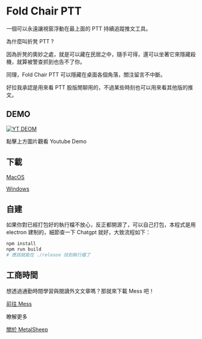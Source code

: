 # Fold Chair PTT

一個可以永遠讓視窗浮動在最上面的 PTT 持續追蹤推文工具。

為什麼叫折凳 PTT ?

因為折凳的奧妙之處，就是可以藏在民居之中，隨手可得，還可以坐著它來隱藏殺機，就算被警查抓到也告不了你。

同理，Fold Chair PTT 可以隱藏在桌面各個角落，關注留言不中斷。

好拉我承認是用來看 PTT 股版閒聊用的，不過某些時刻也可以用來看其他版的推文。

## DEMO

[![YT DEOM](http://img.youtube.com/vi/QC73B3ZQmsg/0.jpg)](http://www.youtube.com/watch?v=QC73B3ZQmsg)

點擊上方圖片觀看 Youtube Demo

## 下載

[MacOS](https://drive.google.com/file/d/1jWpvlBCL5CQvN7FsDVorxIu3y5It93zK/view?usp=sharing)

[Windows](https://drive.google.com/file/d/1CoETduVhbDtcKNlWMOzxd-Mp2evzStR3/view?usp=sharing)

## 自建

如果你對已經打包好的執行檔不放心，反正都開源了，可以自己打包，本程式是用 electron 建制的，細節查一下 Chatgpt 就好，大致流程如下：

```bash
npm install
npm run build
# 應該就能在 ./release 找到執行檔了
```

## 工商時間

想透過通勤時間學習與閱讀外文文章嗎？那就來下載 Mess 吧！

[前往 Mess](https://mess.metalsheep.com/)

瞭解更多

[關於 MetalSheep](https://metalsheep.com/)
